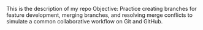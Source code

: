 This is the description of my repo 
Objective: Practice creating branches for feature development, merging branches, and resolving merge conflicts to simulate a common collaborative workflow on Git and GitHub. 
